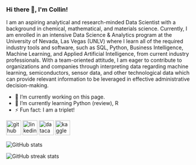 ### Hi there 👋, I'm Collin!
I am an aspiring analytical and research-minded Data Scientist with a background in chemical, mathematical, and materials science. Currently, I am enrolled in an intensive Data Science & Analytics program at the University of Nevada, Las Vegas (UNLV) where I learn all of the required industry tools and software, such as SQL, Python, Business Intelligence, Machine Learning, and Applied Artificial Intelligence, from current industry professionals. With a team-oriented attitude, I am eager to contribute to organizations and companies through interpreting data regarding machine learning, semiconductors, sensor data, and other technological data which can provide relevant information to be leveraged in effective administrative decision-making.

- 🔭 I’m currently working on this page. 
- 🌱 I’m currently learning Python (review), R 
- ⚡ Fun fact: I am a triplet! 


[<img src='https://cdn.jsdelivr.net/npm/simple-icons@3.0.1/icons/github.svg' alt='github' height='40'>](https://github.com/collinbashore)  [<img src='https://cdn.jsdelivr.net/npm/simple-icons@3.0.1/icons/linkedin.svg' alt='linkedin' height='40'>](https://www.linkedin.com/in/www.linkedin.com/in/collinbashore/)  [<img src='https://cdn.jsdelivr.net/npm/simple-icons@3.0.1/icons/datacamp.svg' alt='datacamp' height='40'>](https://www.datacamp.com/profile/collinbashore)  [<img src='https://cdn.jsdelivr.net/npm/simple-icons@3.0.1/icons/kaggle.svg' alt='kaggle' height='40'>](https://www.kaggle.com/collinbashore)  

![GitHub stats](https://github-readme-stats.vercel.app/api?username=collinbashore&show_icons=true)  

![GitHub streak stats](https://github-readme-streak-stats.herokuapp.com/?user=collinbashore)  
